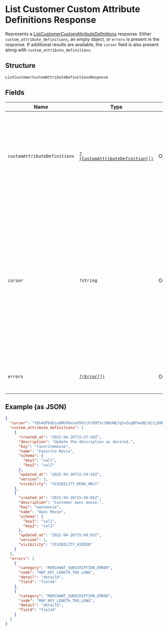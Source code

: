 
# List Customer Custom Attribute Definitions Response

Represents a [ListCustomerCustomAttributeDefinitions](../../doc/apis/customer-custom-attributes.md#list-customer-custom-attribute-definitions) response.
Either `custom_attribute_definitions`, an empty object, or `errors` is present in the response.
If additional results are available, the `cursor` field is also present along with `custom_attribute_definitions`.

## Structure

`ListCustomerCustomAttributeDefinitionsResponse`

## Fields

| Name | Type | Tags | Description | Getter | Setter |
|  --- | --- | --- | --- | --- | --- |
| `customAttributeDefinitions` | [`?(CustomAttributeDefinition[])`](../../doc/models/custom-attribute-definition.md) | Optional | The retrieved custom attribute definitions. If no custom attribute definitions are found,<br>Square returns an empty object (`{}`). | getCustomAttributeDefinitions(): ?array | setCustomAttributeDefinitions(?array customAttributeDefinitions): void |
| `cursor` | `?string` | Optional | The cursor to provide in your next call to this endpoint to retrieve the next page of<br>results for your original request. This field is present only if the request succeeded and<br>additional results are available. For more information, see [Pagination](https://developer.squareup.com/docs/build-basics/common-api-patterns/pagination). | getCursor(): ?string | setCursor(?string cursor): void |
| `errors` | [`?(Error[])`](../../doc/models/error.md) | Optional | Any errors that occurred during the request. | getErrors(): ?array | setErrors(?array errors): void |

## Example (as JSON)

```json
{
  "cursor": "YEk4UPbUEsu8MUV0xouO5hCiFcD9T5ztB6UWEJq5vZnqBFmoBEi0j1j6HWYTFGMRre4p7T5wAQBj3Th1NX3XgBFcQVEVsIxUQ2NsbwjRitfoEZDml9uxxQXepowyRvCuSThHPbJSn7M7wInl3x8XypQF9ahVVQXegJ0CxEKc0SBH",
  "custom_attribute_definitions": [
    {
      "created_at": "2022-04-26T15:27:30Z",
      "description": "Update the description as desired.",
      "key": "favoritemovie",
      "name": "Favorite Movie",
      "schema": {
        "key1": "val1",
        "key2": "val2"
      },
      "updated_at": "2022-04-26T15:39:38Z",
      "version": 3,
      "visibility": "VISIBILITY_READ_ONLY"
    },
    {
      "created_at": "2022-04-26T15:49:05Z",
      "description": "Customer owns movie.",
      "key": "ownsmovie",
      "name": "Owns Movie",
      "schema": {
        "key1": "val1",
        "key2": "val2"
      },
      "updated_at": "2022-04-26T15:49:05Z",
      "version": 1,
      "visibility": "VISIBILITY_HIDDEN"
    }
  ],
  "errors": [
    {
      "category": "MERCHANT_SUBSCRIPTION_ERROR",
      "code": "MAP_KEY_LENGTH_TOO_LONG",
      "detail": "detail6",
      "field": "field4"
    },
    {
      "category": "MERCHANT_SUBSCRIPTION_ERROR",
      "code": "MAP_KEY_LENGTH_TOO_LONG",
      "detail": "detail6",
      "field": "field4"
    }
  ]
}
```

